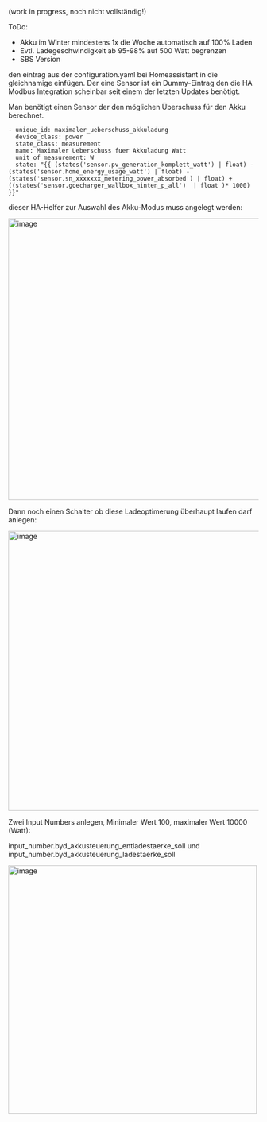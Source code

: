 (work in progress, noch nicht vollständig!)

ToDo:
- Akku im Winter mindestens 1x die Woche automatisch auf 100% Laden
- Evtl. Ladegeschwindigkeit ab 95-98% auf 500 Watt begrenzen
- SBS Version

den eintrag aus der configuration.yaml bei Homeassistant in die gleichnamige einfügen. Der eine Sensor ist ein Dummy-Eintrag den die HA Modbus Integration scheinbar seit einem der letzten Updates benötigt.

Man benötigt einen Sensor der den möglichen Überschuss für den Akku berechnet. 

    - unique_id: maximaler_ueberschuss_akkuladung
      device_class: power
      state_class: measurement
      name: Maximaler Ueberschuss fuer Akkuladung Watt
      unit_of_measurement: W
      state: "{{ (states('sensor.pv_generation_komplett_watt') | float) - (states('sensor.home_energy_usage_watt') | float) - (states('sensor.sn_xxxxxxx_metering_power_absorbed') | float) + ((states('sensor.goecharger_wallbox_hinten_p_all')  | float )* 1000)  }}"


dieser HA-Helfer zur Auswahl des Akku-Modus muss angelegt werden:

<img width="567" alt="image" src="https://github.com/Optic00/ha-smase-akkusteuerung/assets/20187253/19fdf3d8-f7ef-45d4-a5eb-36d821aeb237">

Dann noch einen Schalter ob diese Ladeoptimerung überhaupt laufen darf anlegen:

<img width="563" alt="image" src="https://github.com/Optic00/ha-smase-akkusteuerung/assets/20187253/b5939bc3-6930-4772-93df-3e0b47b6b0f3">

Zwei Input Numbers anlegen, Minimaler Wert 100, maximaler Wert 10000 (Watt):

input_number.byd_akkusteuerung_entladestaerke_soll und 
input_number.byd_akkusteuerung_ladestaerke_soll

<img width="500" alt="image" src="https://github.com/Optic00/ha-smase-akkusteuerung/assets/20187253/6a1ae098-817a-4029-b732-442eeee4ae6d">
